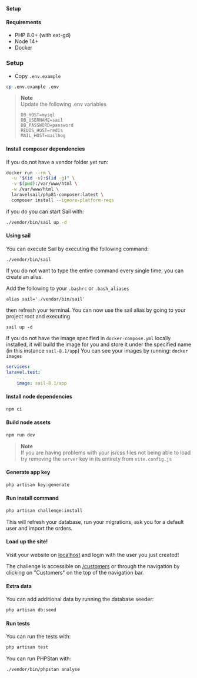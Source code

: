 **Setup**

#### Requirements
- PHP 8.0+ (with ext-gd)
- Node 14+
- Docker

### Setup
- Copy `.env.example`
```bash
cp .env.example .env
```
> **Note** <br>
> Update the following .env variables
> ```env
> DB_HOST=mysql
> DB_USERNAME=sail
> DB_PASSWORD=password
> REDIS_HOST=redis
> MAIL_HOST=mailhog
>```

#### Install composer dependencies

If you do not have a vendor folder yet run:
```bash
docker run --rm \
  -u "$(id -u):$(id -g)" \
  -v $(pwd):/var/www/html \
  -w /var/www/html \
  laravelsail/php81-composer:latest \
  composer install --ignore-platform-reqs
```
if you do you can start Sail with:
```bash
./vendor/bin/sail up -d
```

#### Using sail
You can execute Sail by executing the following command:

`./vendor/bin/sail`

If you do not want to type the entire command every single time, you can create an alias.

Add the following to your `.bashrc` or `.bash_aliases`

`alias sail='./vendor/bin/sail'`

then refresh your terminal. You can now use the sail alias by going to 
your project root and executing 

`sail up -d`

If you do not have the image specified in `docker-compose.yml` locally installed, it will build the image 
for you and store it under the specified name (in this instance `sail-8.1/app`)
You can see your images by running: `docker images`
```yml
services:
laravel.test:
    ...
    image: sail-8.1/app
```


#### Install node dependencies
```bash
npm ci
```

#### Build node assets
```bash
npm run dev
```
> **Note** <br>
> If you are having problems with your js/css files not being able to load
> try removing the `server` key in its entirety from `vite.config.js`

#### Generate app key
```bash
php artisan key:generate
```

#### Run install command
```bash
php artisan challenge:install
```
This will refresh your database, run your migrations, ask you for a default user and import the orders.

#### Load up the site!

Visit your website on [localhost](http://localhost)
and login with the user you just created!

The challenge is accessible on [/customers](http://localhost/customers) or through the navigation by clicking on "Customers" on the top of the navigation bar.

#### Extra data
You can add additional data by running the database seeder:
```bash
php artisan db:seed
```

#### Run tests
You can run the tests with:
```bash
php artisan test
```

You can run PHPStan with:
```bash
./vendor/bin/phpstan analyse
```

